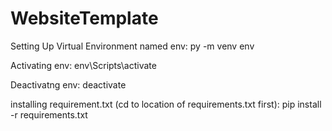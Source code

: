 # WebsiteTemplate

Setting Up Virtual Environment named env: 
py -m venv env

Activating env: 
env\Scripts\activate

Deactivatng env: 
deactivate


installing requirement.txt (cd to location of requirements.txt first): 
pip install -r requirements.txt
